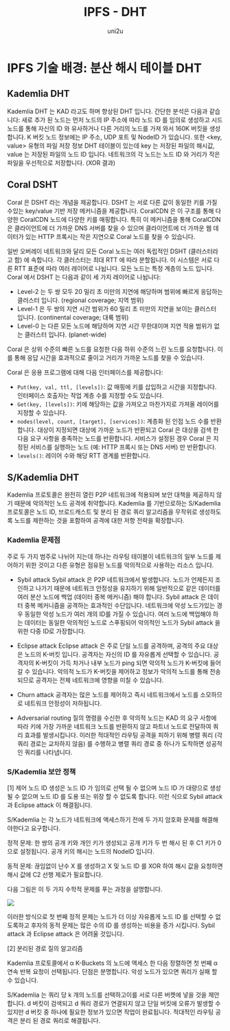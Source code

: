 ﻿---
layout: post
title: "IPFS - DHT"
categories:
  - IPFS_Review
tags:
  - IPFS_DHT
lang: ko
author: "uni2u"
meta: "Springfield"
---

# IPFS 기술 배경: 분산 해시 테이블 DHT

## Kademlia DHT

Kademlia DHT 는 KAD 라고도 하며 향상된 DHT 입니다.
간단한 분석은 다음과 같습니다: 
새로 추가 된 노드는 먼저 노드의 IP 주소에 따라 노드 ID 를 임의로 생성하고 시드 노드를 통해 자신의 ID 와 유사하거나 다른 거리의 노드를 가져 와서 160K 버킷을 생성합니다. K 버킷 노드 정보에는 IP 주소, UDP 포트 및 NodeID 가 있습니다. 또한 <key, value> 유형의 파일 저장 정보 DHT 테이블이 있는데 key 는 저장된 파일의 해시값, value 는 저장된 파일의 노드 ID 입니다. 네트워크의 각 노드는 노드 ID 와 거리가 작은 파일을 우선적으로 저장합니다. (XOR 결과)

## Coral DSHT

Coral 은 DSHT 라는 개념을 제공합니다. DSHT 는 서로 다른 값이 동일한 키를 가질 수있는 key/value 기반 저장 메커니즘을 제공합니다. CoralCDN 은 이 구조를 통해 다양한 CoralCDN 노드에 다양한 키를 매핑합니다. 특히 이 메커니즘을 통해 CoralCDN 은 클라이언트에 더 가까운 DNS 서버를 찾을 수 있으며 클라이언트에 더 가까운 웹 데이터가 있는 HTTP 프록시는 작은 지연으로 Coral 노드를 찾을 수 있습니다.

일반 오버레이 네트워크와 달리 모든 Coral 노드는 여러 독립적인 DSHT (클러스터라고 함) 에 속합니다. 각 클러스터는 최대 RTT 에 따라 분할됩니다. 이 시스템은 서로 다른 RTT 표준에 따라 여러 레이어로 나뉩니다. 모든 노드는 특정 계층의 노드 입니다. Coral 에서 DSHT 는 다음과 같이 세 가지 레이어로 나뉩니다:

- Level-2 는 두 쌍 모두 20 밀리 초 미만의 지연에 해당하며 범위에 빠르게 응답하는 클러스터 입니다. (regional coverage; 지역 범위)
- Level-1 은 두 쌍의 지연 시간 범위가 60 밀리 초 미만의 지연을 보이는 클러스터 입니다. (continental coverage; 대륙 범위)
- Level-0 는 다른 모든 노드에 해당하며 지연 시간 무한대이며 지연 적용 범위가 없는 클러스터 입니다. (planet-wide)

Coral 은 상위 수준의 빠른 노드를 요청한 다음 하위 수준의 느린 노드를 요청합니다. 이를 통해 응답 시간을 효과적으로 줄이고 거리가 가까운 노드를 찾을 수 있습니다.

Coral 은 응용 프로그램에 대해 다음 인터페이스를 제공합니다:

- `Put(key, val, ttl, [levels])`: 값 매핑에 키를 삽입하고 시간을 지정합니다. 인터페이스 호출자는 작업 계층 수를 지정할 수도 있습니다.
- `Get(key, [levels])`: 키에 해당하는 값을 가져오고 마찬가지로 가져올 레이어를 지정할 수 있습니다.
- `nodes(level, count, [target], [services])`: 계층화 된 인접 노드 수를 반환합니다. 대상이 지정되면 대상에 가까운 노드가 반환되고 Coral 은 대상을 검색 한 다음 요구 사항을 충족하는 노드를 반환합니다. 서비스가 설정된 경우 Coral 은 지정된 서비스를 실행하는 노드 (예: HTTP 프록시 또는 DNS 서버) 만 반환합니다.
- `levels()`: 레이어 수와 해당 RTT 경계를 반환합니다.

## S/Kademlia DHT

Kademlia 프로토콜은 완전히 열린 P2P 네트워크에 적용되며 보안 대책을 제공하지 않기 때문에 악의적인 노드 공격에 취약합니다. Kademlia 를 기반으로하는 S/Kademlia 프로토콜은 노드 ID, 브로드캐스트 및 분리 된 경로 쿼리 알고리즘을 무작위로 생성하도록 노드를 제한하는 것을 포함하여 공격에 대한 저항 전략을 확장합니다.

### Kademlia 문제점

주로 두 가지 범주로 나뉘어 지는데 하나는 라우팅 테이블이 네트워크의 일부 노드를 제어하기 위한 것이고 다른 유형은 점유된 노드를 악의적으로 사용하는 리소스 입니다.

- Sybil attack
Sybil attack 은 P2P 네트워크에서 발생합니다. 노드가 언제든지 조인하고 나가기 때문에 네트워크 안정성을 유지하기 위해 일반적으로 같은 데이터를 여러 분산 노드에 백업 (데이터 중복 메커니즘) 해야 합니다. Sybil attack 은 데이터 중복 메커니즘을 공격하는 효과적인 수단입니다. 네트워크에 악성 노드가있는 경우 동일한 악성 노드가 여러 개의 ID를 가질 수 있습니다. 여러 노드에 백업해야 하는 데이터는 동일한 악의적인 노드로 스푸핑되어 악의적인 노드가 Sybil attack 을 위한 다중 ID로 가장합니다.

- Eclipse attack
Eclipse attack 은 주로 단일 노드를 공격하며, 공격의 주요 대상은 노드의 K-버킷 입니다. 공격자는 자신의 ID 를 자유롭게 선택할 수 있습니다. 공격자의 K-버킷이 가득 차거나 내부 노드가 ping 되면 악의적 노드가 K-버킷에 들어갈 수 있습니다. 악의적 노드가 K-버킷을 제어하고 정보가 악의적 노드를 통해 전송되므로 공격자는 전체 네트워크에 영향을 미칠 수 있습니다.

- Churn attack
공격자는 많은 노드를 제어하고 즉시 네트워크에서 노드를 소모하므로 네트워크 안정성이 저하됩니다.

- Adversarial routing
질의 명령을 수신한 후 악의적 노드는 KAD 의 요구 사항에 따라 키에 가장 가까운 네트워크 노드를 반환하지 않고 파트너 노드로 전달하여 쿼리 효과를 발생시킵니다. 이러한 적대적인 라우팅 공격을 피하기 위해 병렬 쿼리 (각 쿼리 경로는 교차하지 않음) 를 수행하고 병렬 쿼리 경로 중 하나가 도착하면 성공적인 쿼리를 나타냅니다.

### S/Kademlia 보안 정책

[1] 제어 노드 ID 생성은 노드 ID 가 임의로 선택 될 수 없으며 노드 ID 가 대량으로 생성 될 수 없으며 노드 ID 를 도용 또는 위장 할 수 없도록 합니다. 이런 식으로 Sybil attack 과 Eclipse attack 이 해결됩니다.

S/Kademlia 는 각 노드가 네트워크에 액세스하기 전에 두 가지 암호화 문제를 해결해야한다고 요구합니다.

정적 문제: 한 쌍의 공개 키와 개인 키가 생성되고 공개 키가 두 번 해시 된 후 C1 키가 0으로 설정됩니다. 공개 키의 해시는 노드의 NodeID 입니다.

동적 문제: 끊임없이 난수 X 를 생성하고 X 및 노드 ID 를 XOR 하여 해시 값을 요청하면 해시 값에 C2 선행 제로가 필요합니다.

다음 그림은 이 두 가지 수학적 문제를 푸는 과정을 설명합니다.

![](https://ai2-s2-public.s3.amazonaws.com/figures/2017-08-08/02190db89bf2d898817aa600c3edca6ded294de0/4-Figure3-1.png)

이러한 방식으로 첫 번째 정적 문제는 노드가 더 이상 자유롭게 노드 ID 를 선택할 수 없도록하고 후자의 동적 문제는 많은 수의 ID 를 생성하는 비용을 증가 시킵니다. Sybil attack 과 Eclipse attack 은 어려울 것입니다.

[2] 분리된 경로 질의 알고리즘

Kademlia 프로토콜에서 α K-Buckets 의 노드에 액세스 한 다음 정렬하면 첫 번째 α 연속 반복 요청이 선택됩니다. 단점은 분명합니다. 악성 노드가 있으면 쿼리가 실패 할 수 있습니다.

S/Kademlia 는 쿼리 당 k 개의 노드를 선택하고이를 서로 다른 버켓에 넣을 것을 제안합니다. d 버킷이 검색되고 d 쿼리 경로가 연결되지 않고 단일 버킷에 오류가 발생할 수 있지만 d 버킷 중 하나에 필요한 정보가 있으면 작업이 완료됩니다. 적대적인 라우팅 공격은 분리 된 경로 쿼리로 해결됩니다.
